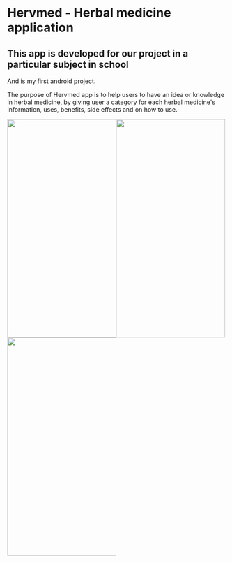 # Hervmed - Herbal medicine application

## This app is developed for our project in a particular subject in school

And is my first android project. 

The purpose of Hervmed app is to help users to have an idea or knowledge in herbal medicine, by giving user a category for each herbal medicine's information, uses, benefits,
side effects and on how to use.


<img src="https://user-images.githubusercontent.com/84693350/216375919-8eff192b-618f-4ad7-85f2-9ff1e56f2136.jpg" width="250" height="500"><img src="https://user-images.githubusercontent.com/84693350/216375932-44144eeb-21ae-4286-841a-38da85b040f4.jpg" width="250" height="500"><img src="https://user-images.githubusercontent.com/84693350/216375945-8155abd7-938a-4eaf-b20e-8ccbf0cffdb5.jpg" width="250" height="500">




